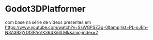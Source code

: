 # Godot3DPlatformer
com base na série de vídeos presentes em https://www.youtube.com/watch?v=SsWGPSZZg-0&amp;list=PL-oJEh-N3A3R3jYDf3PAo1K364Xi6lLMk&amp;index=2

